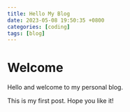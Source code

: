 ```yaml
---
title: Hello My Blog
date: 2023-05-08 19:50:35 +0800
categories: [coding]
tags: [blog]
---
```


# Welcome

Hello and welcome to my personal blog.

This is my first post. Hope you like it! 